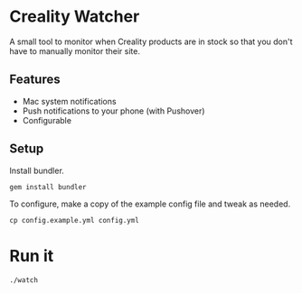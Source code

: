 # Creality Watcher

A small tool to monitor when Creality products are in stock so that you don't have to manually
monitor their site.

## Features

- Mac system notifications
- Push notifications to your phone (with Pushover)
- Configurable

## Setup

Install bundler.

```
gem install bundler
```

To configure, make a copy of the example config file and tweak as needed.

```
cp config.example.yml config.yml
```

# Run it

```
./watch
```
